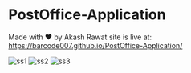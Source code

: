 # PostOffice-Application
Made with ❤️ by Akash Rawat
site is live at:
https://barcode007.github.io/PostOffice-Application/

![ss1](https://github.com/barcode007/PostOffice-Application/assets/85763275/69382824-4425-4e05-9794-dfdc20495dec)
![ss2](https://github.com/barcode007/PostOffice-Application/assets/85763275/1cc16e03-4e5a-419c-9083-12291c6d642e)
![ss3](https://github.com/barcode007/PostOffice-Application/assets/85763275/6bd16960-b433-49cb-b139-6ea1d007092e)



